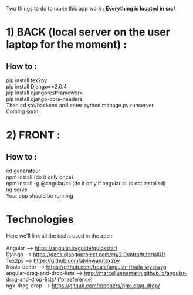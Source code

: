 Two things to do to make this app work :
**Everything is located in src/**

# 1) BACK (local server on the user laptop for the moment) :
## How to :
pip install tex2py <br>
pip install Django==2.0.4 <br>
pip install djangorestframework <br>
pip install django-cors-headers <br>
Then cd src/backend and enter python manage.py runserver <br>
Coming soon...

# 2) FRONT :
## How to :
cd generateur <br>
npm install (do it only once)<br>
npm install -g @angular/cli (do it only if angular cli is not installed)<br>
ng serve<br>
Your app should be running

# Technologies
Here we'll link all the techs used in the app :<br>
<br>
Angular --> https://angular.io/guide/quickstart <br>
Django --> https://docs.djangoproject.com/en/2.0/intro/tutorial01/ <br>
Tex2py --> https://github.com/alvinwan/tex2py <br>
froala-editor --> https://github.com/froala/angular-froala-wysiwyg <br>
angular-drag-and-drop-lists --> http://marceljuenemann.github.io/angular-drag-and-drop-lists/ (for reference)<br>
ngx-drag-drop --> https://github.com/reppners/ngx-drag-drop/



